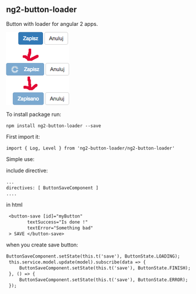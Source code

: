 ## ng2-button-loader ##



Button with loader for angular 2 apps.


![Modules marked](screen.png)

To install package run:

    npm install ng2-button-loader --save

First import it:

    import { Log, Level } from 'ng2-button-loader/ng2-button-loader'

Simple use:

include directive:

    ...
    directives: [ ButtonSaveComponent ]
    ....

in html

     <button-save [id]="myButton" 
            textSuccess="Is done !"
            textError="Something bad"
     > SAVE </button-save>


when you create save button:

    ButtonSaveComponent.setState(this.t('save'), ButtonState.LOADING);
     this.service.model.update(model).subscribe(data => {
         ButtonSaveComponent.setState(this.t('save'), ButtonState.FINISH);
     }, () => {
         ButtonSaveComponent.setState(this.t('save'), ButtonState.ERROR);
     });

